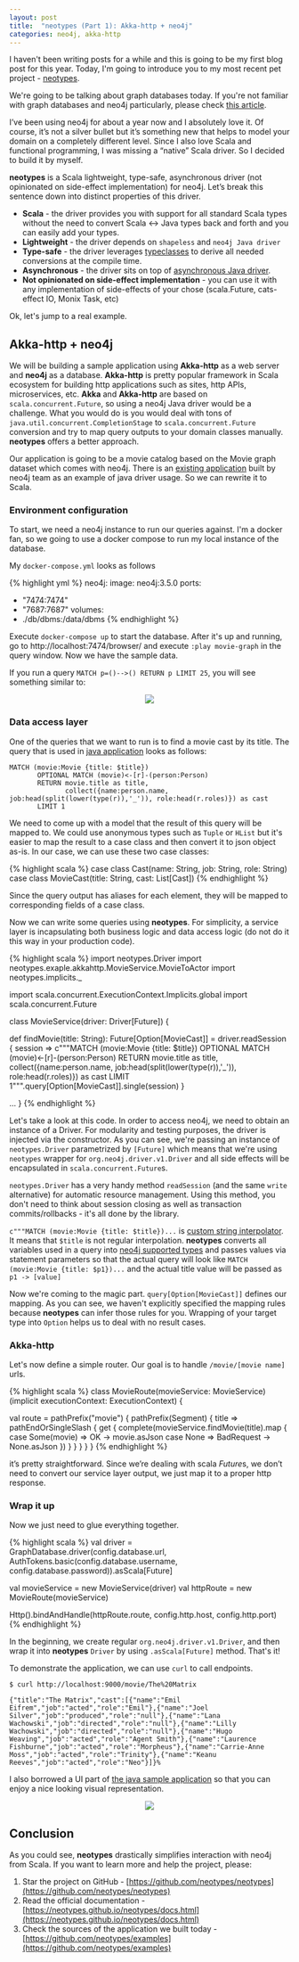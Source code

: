 ```yaml
---
layout: post
title:  "neotypes (Part 1): Akka-http + neo4j"
categories: neo4j, akka-http
---
```

I haven't been writing posts for a while and this is going to be my first blog post for this year. Today, I'm going to introduce you to my most recent pet project - [neotypes][1].

We're going to be talking about graph databases today. If you're not familiar with graph databases and neo4j particularly, please check [this article][2]. 

I’ve been using neo4j for about a year now and I absolutely love it. Of course, it’s not a silver bullet but it’s something new that helps to model your domain on a completely different level. Since I also love Scala and functional programming, I was missing a “native” Scala driver. So I decided to build it by myself.

**neotypes** is a Scala lightweight, type-safe, asynchronous driver (not opinionated on side-effect implementation) for neo4j. Let’s break this sentence down into distinct properties of this driver.

* **Scala** - the driver provides you with support for all standard Scala types without the need to convert Scala <-> Java types back and forth and you can easily add your types.
* **Lightweight** - the driver depends on `shapeless` and `neo4j Java driver`
* **Type-safe** - the driver leverages [typeclasses](https://blog.scalac.io/2017/04/19/typeclasses-in-scala.html) to derive all needed conversions at the compile time.
* **Asynchronous** - the driver sits on top of [asynchronous Java driver](https://neo4j.com/blog/beta-release-java-driver-async-api-neo4j/).
* **Not opinionated on side-effect implementation** - you can use it with any implementation of side-effects of your chose (scala.Future, cats-effect
 IO, Monix Task, etc)

Ok, let's jump to a real example.

## Akka-http + neo4j

We will be building a sample application using **Akka-http** as a web server and **neo4j** as a database. **Akka-http** is pretty popular framework in Scala ecosystem for building http applications such as sites, http APIs, microservices, etc. **Akka** and **Akka-http** are based on `scala.concurrent.Future`, so using a neo4j Java driver would be a challenge. What you would do is you would deal with tons of `java.util.concurrent.CompletionStage` to `scala.concurrent.Future` conversion and try to map query outputs to your domain classes manually. **neotypes** offers a better approach.

Our application is going to be a movie catalog based on the Movie graph dataset which comes with neo4j. There is an [existing application][3] built by neo4j team as an example of java driver usage. So we can rewrite it to Scala.

### Environment configuration

To start, we need a neo4j instance to run our queries against. I'm a docker fan, so we going to use a docker compose to run my local instance of the database.

My `docker-compose.yml` looks as follows

{% highlight yml %}
neo4j:
  image: neo4j:3.5.0
  ports:
   - "7474:7474"
   - "7687:7687"
  volumes:
   - ./db/dbms:/data/dbms
{% endhighlight %}

Execute `docker-compose up` to start the database. After it's up and running, go to http://localhost:7474/browser/ and execute `:play movie-graph` in the query window. Now we have the sample data.

If you run a query `MATCH p=()-->() RETURN p LIMIT 25`, you will see something similar to:

<p style="text-align: center;">
<img src="/assets/neotypes1/movie-graph.png">
</p>

### Data access layer

One of the queries that we want to run is to find a movie cast by its title. The query that is used in [java application][3] looks as follows:

```
MATCH (movie:Movie {title: $title})
       OPTIONAL MATCH (movie)<-[r]-(person:Person)
       RETURN movie.title as title, 
              collect({name:person.name, job:head(split(lower(type(r)),'_')), role:head(r.roles)}) as cast
       LIMIT 1
```

We need to come up with a model that the result of this query will be mapped to. We could use anonymous types such as `Tuple` or `HList` but it's easier to map the result to a case class and then convert it to json object as-is. In our case, we can use these two case classes:

{% highlight scala %}
case class Cast(name: String, job: String, role: String)
case class MovieCast(title: String, cast: List[Cast])
{% endhighlight %}

Since the query output has aliases for each element, they will be mapped to corresponding fields of a case class.

Now we can write some queries using **neotypes**. For simplicity, a service layer is incapsulating both business logic and data access logic (do not do it this way in your production code). 

{% highlight scala %}
import neotypes.Driver
import neotypes.exaple.akkahttp.MovieService.MovieToActor
import neotypes.implicits._

import scala.concurrent.ExecutionContext.Implicits.global
import scala.concurrent.Future

class MovieService(driver: Driver[Future]) {

  def findMovie(title: String): Future[Option[MovieCast]] = driver.readSession { session => 
    c"""MATCH (movie:Movie {title: $title})
       OPTIONAL MATCH (movie)<-[r]-(person:Person)
       RETURN movie.title as title, 
              collect({name:person.name, job:head(split(lower(type(r)),'_')), role:head(r.roles)}) as cast
       LIMIT 1""".query[Option[MovieCast]].single(session)
  }

  ...
}
{% endhighlight %}

Let's take a look at this code. In order to access neo4j, we need to obtain an instance of a Driver. For modularity and testing purposes, the driver is injected via the constructor. As you can see, we're passing an instance of `neotypes.Driver` parametrized by `[Future]` which means that we're using `neotypes` wrapper for `org.neo4j.driver.v1.Driver` and all side effects will be encapsulated in `scala.concurrent.Future`s.

`neotypes.Driver` has a very handy method `readSession` (and the same `write` alternative) for automatic resource management. Using this method, you don't need to think about session closing as well as transaction commits/rollbacks - it's all done by the library.

`c"""MATCH (movie:Movie {title: $title})...` is [custom string interpolator][4]. It means that `$title` is not regular interpolation. **neotypes** converts all variables used in a query into [neo4j supported types][5] and passes values via statement parameters so that the actual query will look like `MATCH (movie:Movie {title: $p1})...` and the actual title value will be passed as `p1 -> [value]`

Now we're coming to the magic part. `query[Option[MovieCast]]` defines our mapping. As you can see, we haven't explicitly specified the mapping rules because **neotypes** can infer those rules for you. Wrapping of your target type into `Option` helps us to deal with no result cases.

### Akka-http

Let's now define a simple router. Our goal is to handle `/movie/[movie name]` urls.

{% highlight scala %}
class MovieRoute(movieService: MovieService)(implicit executionContext: ExecutionContext) {
 
  val route = pathPrefix("movie") {
    pathPrefix(Segment) { title =>
      pathEndOrSingleSlash {
        get {
          complete(movieService.findMovie(title).map {
            case Some(movie) =>
              OK -> movie.asJson
            case None =>
              BadRequest -> None.asJson
          })
        }
      }
    }
  }
}
{% endhighlight %}  

it’s pretty straightforward. Since we’re dealing with scala *Future*s, we don’t need to convert our service layer output, we just map it to a proper http response.

### Wrap it up

Now we just need to glue everything together.

{% highlight scala %}
val driver = GraphDatabase.driver(config.database.url, AuthTokens.basic(config.database.username, config.database.password)).asScala[Future]

val movieService = new MovieService(driver)
val httpRoute = new MovieRoute(movieService)

Http().bindAndHandle(httpRoute.route, config.http.host, config.http.port)
{% endhighlight %}    

In the beginning, we create regular `org.neo4j.driver.v1.Driver`, and then wrap it into **neotypes** `Driver` by using `.asScala[Future]` method. That's it!

To demonstrate the application, we can use `curl` to call endpoints.

```
$ curl http://localhost:9000/movie/The%20Matrix

{"title":"The Matrix","cast":[{"name":"Emil Eifrem","job":"acted","role":"Emil"},{"name":"Joel Silver","job":"produced","role":"null"},{"name":"Lana Wachowski","job":"directed","role":"null"},{"name":"Lilly Wachowski","job":"directed","role":"null"},{"name":"Hugo Weaving","job":"acted","role":"Agent Smith"},{"name":"Laurence Fishburne","job":"acted","role":"Morpheus"},{"name":"Carrie-Anne Moss","job":"acted","role":"Trinity"},{"name":"Keanu Reeves","job":"acted","role":"Neo"}]}%
```

I also borrowed a UI part of [the java sample application][3] so that you can enjoy a nice looking visual representation.

<p style="text-align: center;">
<img src="/assets/neotypes1/ui.png">
</p>

## Conclusion

As you could see, **neotypes** drastically simplifies interaction with neo4j from Scala. If you want to learn more and help the project, please:

1. Star the project on GitHub - [https://github.com/neotypes/neotypes](https://github.com/neotypes/neotypes)
2. Read the official documentation - [https://neotypes.github.io/neotypes/docs.html](https://neotypes.github.io/neotypes/docs.html)
3. Check the sources of the application we built today - [https://github.com/neotypes/examples](https://github.com/neotypes/examples)

[1]: https://neotypes.github.io/neotypes/
[2]: https://neo4j.com/developer/graph-database/
[3]: https://github.com/neo4j-examples/neo4j-movies-java-bolt
[4]: https://docs.scala-lang.org/overviews/core/string-interpolation.html
[5]: https://neotypes.github.io/neotypes/docs/types.html